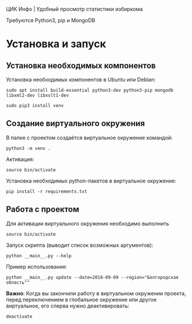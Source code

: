 ЦИК Инфо | Удобный просмотр статистики избиркома

Требуются Python3, pip и MongoDB

# Установка и запуск

## Установка необходимых компонентов

Установка необходимых компонентов в Ubuntu или Debian:

`sudo apt install build-essential python3-dev python3-pip mongodb libxml2-dev libxslt1-dev`

`sudo pip3 install venv`

## Создание виртуального окружения

В папке с проектом создаётся виртуальное окружение командой:

`python3 -m venv .`

Активация:

`source bin/activate`

Установка необходимых python-пакетов в виртуальное окружение:

`pip install -r requirements.txt`

## Работа с проектом

Для активации виртуального окружения необходимо выполнить

`source bin/activate`

Запуск скрипта (выводит список возможных аргументов):

`python __main__.py --help`

Пример использования:

`python __main__.py update --date=2018-09-09 --region="Белгородская область""`

**Важно**: Когда вы закончили работу в виртуальном окружении проекта,
перед переключением в глобальное окружение или другое виртуальное,
его сперва нужно деактивировать:

`deactivate`
